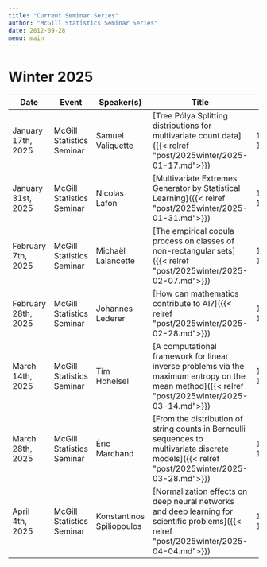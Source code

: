 ```yaml
---
title: "Current Seminar Series"
author: "McGill Statistics Seminar Series"
date: 2012-09-28
menu: main
---
```


# Winter 2025
| Date   | Event                     | Speaker(s)         | Title                                                                                                                                              | Time        | Location                                       |
|--------|---------------------------|--------------------|----------------------------------------------------------------------------------------------------------------------------------------------------|-------------|------------------------------------------------|
| January 17th, 2025 | McGill Statistics Seminar  | Samuel Valiquette | [Tree Pólya Splitting distributions for multivariate count data]({{< relref "post/2025winter/2025-01-17.md">}}) | 15:30-16:30  | In person: Burnside 1104 / [Zoom Link](https://mcgill.zoom.us/j/82903352833) |
| January 31st, 2025 | McGill Statistics Seminar  | Nicolas Lafon | [Multivariate Extremes Generator by Statistical Learning]({{< relref "post/2025winter/2025-01-31.md">}}) | 15:30-16:30  | In person: Burnside 1104 / [Zoom Link](https://mcgill.zoom.us/j/88929152266) |
| February 7th, 2025 | McGill Statistics Seminar  | Michaël Lalancette | [The empirical copula process on classes of non-rectangular sets]({{< relref "post/2025winter/2025-02-07.md">}}) | 15:30-16:30  | In person: Burnside 1104 / [Zoom Link](https://mcgill.zoom.us/j/81032144286) |
| February 28th, 2025 | McGill Statistics Seminar  | Johannes Lederer | [How can mathematics contribute to AI?]({{< relref "post/2025winter/2025-02-28.md">}}) | 15:30-16:30  | Online, retransmitted in Burnside 1104 / [Zoom Link](https://mcgill.zoom.us/j/89838224036) |
| March 14th, 2025 | McGill Statistics Seminar  | Tim Hoheisel | [A computational framework for linear inverse problems via the maximum entropy on the mean method]({{< relref "post/2025winter/2025-03-14.md">}}) | 15:30-16:30  | In person: Burnside 1104 / [Zoom Link](https://mcgill.zoom.us/j/88555780651) |
| March 28th, 2025 | McGill Statistics Seminar  | Éric Marchand | [From the distribution of string counts in Bernoulli sequences to multivariate discrete models]({{< relref "post/2025winter/2025-03-28.md">}}) | 15:30-16:30  | In person: Burnside 1104 / [Zoom Link](https://mcgill.zoom.us/j/85849766730) |
| April 4th, 2025 | McGill Statistics Seminar  | Konstantinos Spiliopoulos | [Normalization effects on deep neural networks and deep learning for scientific problems]({{< relref "post/2025winter/2025-04-04.md">}}) | 15:30-16:30  | In person: Burnside 1104 / [Zoom Link](https://mcgill.zoom.us/j/81100654212) |